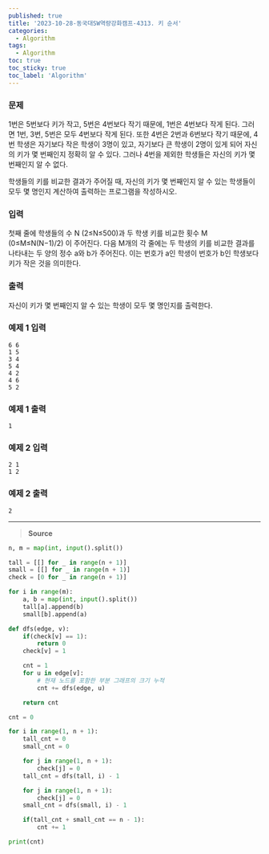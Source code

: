 ```yaml
---
published: true
title: '2023-10-28-동국대SW역량강화캠프-4313. 키 순서'
categories:
  - Algorithm
tags:
  - Algorithm
toc: true
toc_sticky: true
toc_label: 'Algorithm'
---
```


### **문제**

1번은 5번보다 키가 작고, 5번은 4번보다 작기 때문에, 1번은 4번보다 작게 된다. 그러면 1번, 3번, 5번은 모두 4번보다 작게 된다. 또한 4번은 2번과 6번보다 작기 때문에, 4번 학생은 자기보다 작은 학생이 3명이 있고, 자기보다 큰 학생이 2명이 있게 되어 자신의 키가 몇 번째인지 정확히 알 수 있다. 그러나 4번을 제외한 학생들은 자신의 키가 몇 번째인지 알 수 없다.

학생들의 키를 비교한 결과가 주어질 때, 자신의 키가 몇 번째인지 알 수 있는 학생들이 모두 몇 명인지 계산하여 출력하는 프로그램을 작성하시오.

### **입력**

첫째 줄에 학생들의 수 N (2≤N≤500)과 두 학생 키를 비교한 횟수 M (0≤M≤N(N−1)/2)
이 주어진다. 다음 M개의 각 줄에는 두 학생의 키를 비교한 결과를 나타내는 두 양의 정수 a와 b가 주어진다. 이는 번호가 a인 학생이 번호가 b인 학생보다 키가 작은 것을 의미한다.

### **출력**

자신이 키가 몇 번째인지 알 수 있는 학생이 모두 몇 명인지를 출력한다.

### **예제 1 입력**

```
6 6
1 5
3 4
5 4
4 2
4 6
5 2
```

### **예제 1 출력**

```
1
```

### **예제 2 입력**

```
2 1
1 2
```

### **예제 2 출력**

```
2
```

---

> **Source**

```python
n, m = map(int, input().split())

tall = [[] for _ in range(n + 1)]
small = [[] for _ in range(n + 1)]
check = [0 for _ in range(n + 1)]

for i in range(m):
	a, b = map(int, input().split())
	tall[a].append(b)
	small[b].append(a)

def dfs(edge, v):
	if(check[v] == 1):
		return 0
	check[v] = 1

	cnt = 1
	for u in edge[v]:
		# 현재 노드를 포함한 부분 그래프의 크기 누적
		cnt += dfs(edge, u)

	return cnt

cnt = 0

for i in range(1, n + 1):
	tall_cnt = 0
	small_cnt = 0

	for j in range(1, n + 1):
		check[j] = 0
	tall_cnt = dfs(tall, i) - 1

	for j in range(1, n + 1):
		check[j] = 0
	small_cnt = dfs(small, i) - 1

	if(tall_cnt + small_cnt == n - 1):
		cnt += 1

print(cnt)
```
